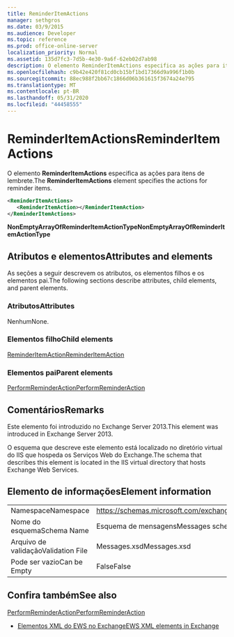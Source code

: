 ```yaml
---
title: ReminderItemActions
manager: sethgros
ms.date: 03/9/2015
ms.audience: Developer
ms.topic: reference
ms.prod: office-online-server
localization_priority: Normal
ms.assetid: 135d7fc3-7d5b-4e30-9a6f-62eb02d7ab98
description: O elemento ReminderItemActions especifica as ações para itens de lembrete.
ms.openlocfilehash: c9b42e420f81cd0cb15bf1bd17366d9a996f1b0b
ms.sourcegitcommit: 88ec988f2bb67c1866d06b361615f3674a24e795
ms.translationtype: MT
ms.contentlocale: pt-BR
ms.lasthandoff: 05/31/2020
ms.locfileid: "44458555"
---
```

# <a name="reminderitemactions"></a><span data-ttu-id="7b5fe-103">ReminderItemActions</span><span class="sxs-lookup"><span data-stu-id="7b5fe-103">ReminderItemActions</span></span>

<span data-ttu-id="7b5fe-104">O elemento **ReminderItemActions** especifica as ações para itens de lembrete.</span><span class="sxs-lookup"><span data-stu-id="7b5fe-104">The **ReminderItemActions** element specifies the actions for reminder items.</span></span> 
  
```XML
<ReminderItemActions>
   <ReminderItemAction></ReminderItemAction>
</ReminderItemActions>
```

 <span data-ttu-id="7b5fe-105">**NonEmptyArrayOfReminderItemActionType**</span><span class="sxs-lookup"><span data-stu-id="7b5fe-105">**NonEmptyArrayOfReminderItemActionType**</span></span>
## <a name="attributes-and-elements"></a><span data-ttu-id="7b5fe-106">Atributos e elementos</span><span class="sxs-lookup"><span data-stu-id="7b5fe-106">Attributes and elements</span></span>

<span data-ttu-id="7b5fe-107">As seções a seguir descrevem os atributos, os elementos filhos e os elementos pai.</span><span class="sxs-lookup"><span data-stu-id="7b5fe-107">The following sections describe attributes, child elements, and parent elements.</span></span>
  
### <a name="attributes"></a><span data-ttu-id="7b5fe-108">Atributos</span><span class="sxs-lookup"><span data-stu-id="7b5fe-108">Attributes</span></span>

<span data-ttu-id="7b5fe-109">Nenhum</span><span class="sxs-lookup"><span data-stu-id="7b5fe-109">None.</span></span>
  
### <a name="child-elements"></a><span data-ttu-id="7b5fe-110">Elementos filho</span><span class="sxs-lookup"><span data-stu-id="7b5fe-110">Child elements</span></span>

[<span data-ttu-id="7b5fe-111">ReminderItemAction</span><span class="sxs-lookup"><span data-stu-id="7b5fe-111">ReminderItemAction</span></span>](reminderitemaction.md)
  
### <a name="parent-elements"></a><span data-ttu-id="7b5fe-112">Elementos pai</span><span class="sxs-lookup"><span data-stu-id="7b5fe-112">Parent elements</span></span>

[<span data-ttu-id="7b5fe-113">PerformReminderAction</span><span class="sxs-lookup"><span data-stu-id="7b5fe-113">PerformReminderAction</span></span>](performreminderaction.md)
  
## <a name="remarks"></a><span data-ttu-id="7b5fe-114">Comentários</span><span class="sxs-lookup"><span data-stu-id="7b5fe-114">Remarks</span></span>

<span data-ttu-id="7b5fe-115">Este elemento foi introduzido no Exchange Server 2013.</span><span class="sxs-lookup"><span data-stu-id="7b5fe-115">This element was introduced in Exchange Server 2013.</span></span>
  
<span data-ttu-id="7b5fe-116">O esquema que descreve este elemento está localizado no diretório virtual do IIS que hospeda os Serviços Web do Exchange.</span><span class="sxs-lookup"><span data-stu-id="7b5fe-116">The schema that describes this element is located in the IIS virtual directory that hosts Exchange Web Services.</span></span>
  
## <a name="element-information"></a><span data-ttu-id="7b5fe-117">Elemento de informações</span><span class="sxs-lookup"><span data-stu-id="7b5fe-117">Element information</span></span>

|||
|:-----|:-----|
|<span data-ttu-id="7b5fe-118">Namespace</span><span class="sxs-lookup"><span data-stu-id="7b5fe-118">Namespace</span></span>  <br/> |https://schemas.microsoft.com/exchange/services/2006/messages  <br/> |
|<span data-ttu-id="7b5fe-119">Nome do esquema</span><span class="sxs-lookup"><span data-stu-id="7b5fe-119">Schema Name</span></span>  <br/> |<span data-ttu-id="7b5fe-120">Esquema de mensagens</span><span class="sxs-lookup"><span data-stu-id="7b5fe-120">Messages schema</span></span>  <br/> |
|<span data-ttu-id="7b5fe-121">Arquivo de validação</span><span class="sxs-lookup"><span data-stu-id="7b5fe-121">Validation File</span></span>  <br/> |<span data-ttu-id="7b5fe-122">Messages.xsd</span><span class="sxs-lookup"><span data-stu-id="7b5fe-122">Messages.xsd</span></span>  <br/> |
|<span data-ttu-id="7b5fe-123">Pode ser vazio</span><span class="sxs-lookup"><span data-stu-id="7b5fe-123">Can be Empty</span></span>  <br/> |<span data-ttu-id="7b5fe-124">False</span><span class="sxs-lookup"><span data-stu-id="7b5fe-124">False</span></span>  <br/> |
   
## <a name="see-also"></a><span data-ttu-id="7b5fe-125">Confira também</span><span class="sxs-lookup"><span data-stu-id="7b5fe-125">See also</span></span>



[<span data-ttu-id="7b5fe-126">PerformReminderAction</span><span class="sxs-lookup"><span data-stu-id="7b5fe-126">PerformReminderAction</span></span>](performreminderaction.md)


- [<span data-ttu-id="7b5fe-127">Elementos XML do EWS no Exchange</span><span class="sxs-lookup"><span data-stu-id="7b5fe-127">EWS XML elements in Exchange</span></span>](ews-xml-elements-in-exchange.md)

